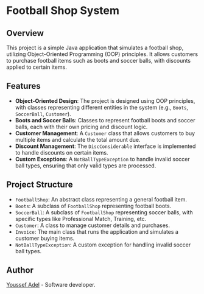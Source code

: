 # Football Shop System

## Overview
This project is a simple Java application that simulates a football shop, utilizing Object-Oriented Programming (OOP) principles. It allows customers to purchase football items such as boots and soccer balls, with discounts applied to certain items.

## Features
- **Object-Oriented Design**: The project is designed using OOP principles, with classes representing different entities in the system (e.g., `Boots`, `SoccerBall`, `Customer`).
- **Boots and Soccer Balls**: Classes to represent football boots and soccer balls, each with their own pricing and discount logic.
- **Customer Management**: A `Customer` class that allows customers to buy multiple items and calculate the total amount due.
- **Discount Management**: The `DiscConsiderable` interface is implemented to handle discounts on certain items.
- **Custom Exceptions**: A `NotBallTypeException` to handle invalid soccer ball types, ensuring that only valid types are processed.

## Project Structure
- `FootballShop`: An abstract class representing a general football item.
- `Boots`: A subclass of `FootballShop` representing football boots.
- `SoccerBall`: A subclass of `FootballShop` representing soccer balls, with specific types like Professional Match, Training, etc.
- `Customer`: A class to manage customer details and purchases.
- `Invoice`: The main class that runs the application and simulates a customer buying items.
- `NotBallTypeException`: A custom exception for handling invalid soccer ball types.

## Author

[Youssef Adel](https://www.linkedin.com/in/youssef-adel-921ba624b/) -  Software developer.